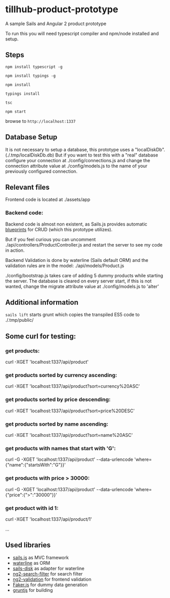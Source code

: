 # tillhub-product-prototype

A sample Sails and Angular 2 product prototype

To run this you will need typescript compiler and npm/node installed and setup.

## Steps
`npm install typescript -g`

`npm install typings -g`

`npm install`

`typings install`

`tsc`

`npm start`

browse to `http://localhost:1337`

## Database Setup
It is not necessary to setup a database, this prototype uses a "localDiskDb". (./.tmp/localDiskDb.db)
But if you want to test this with a "real" database configure your connection at ./config/connections.js and change the connection attribute value at ./config/models.js to the name of your previously configured connection.

## Relevant files
Frontend code is located at ./assets/app

### Backend code:
Backend code is almost non existent, as Sails.js provides automatic [blueprints](https://github.com/balderdashy/sails/tree/master/lib/hooks/blueprints/actions) for CRUD (which this prototype utilizes).

But if you feel curious you can uncomment ./api/controllers/ProductController.js and restart the server to see my code in action.

Backend Validation is done by waterline (Sails default ORM) and the validation rules are in the model: ./api/models/Product.js

./config/bootstrap.js takes care of adding 5 dummy products while starting the server. The database is cleared on every server start, if this is not wanted, change the migrate attribute value at ./config/models.js to 'alter'

## Additional information
`sails lift` starts grunt which copies the transpiled ES5 code to ./.tmp/public/

## Some curl for testing:

### get products:
curl -XGET 'localhost:1337/api/product'
### get products sorted by currency ascending:
curl -XGET 'localhost:1337/api/product?sort=currency%20ASC'
### get products sorted by price descending:
curl -XGET 'localhost:1337/api/product?sort=price%20DESC'
### get products sorted by name ascending:
curl -XGET 'localhost:1337/api/product?sort=name%20ASC'
### get products with names that start with 'G':
curl -G -XGET 'localhost:1337/api/product' --data-urlencode 'where={"name":{"startsWith":"G"}}'
### get products with price > 30000:
curl -G -XGET 'localhost:1337/api/product' --data-urlencode 'where={"price":{">":"30000"}}'
### get product with id 1:
curl -XGET 'localhost:1337/api/product/1'

...

## Used libraries
- [sails.js](https://github.com/balderdashy/sails) as MVC framework
- [waterline](https://github.com/balderdashy/waterline) as ORM
- [sails-disk](https://github.com/balderdashy/sails-disk) as adapter for waterline
- [ng2-search-filter](https://github.com/solodynamo/ng2-search-filter) for search filter
- [ng2-validation](https://github.com/yuyang041060120/ng2-validation) for frontend validation
- [Faker.js](https://github.com/Marak/Faker.js) for dummy data generation
- [gruntjs](https://github.com/gruntjs/grunt) for building